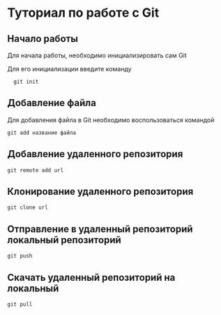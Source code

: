 # Туториал по работе с Git

## Начало работы

Для начала работы, необходимо инициализировать сам Git

Для его инициализации введите команду 

```
  git init
```

## Добавление файла

Для добавления файла в Git необходимо воспользоваться командой 

```
git add название файла
```
## Добавление удаленного репозитория

```
git remote add url 
```
## Клонирование удаленного репозитория
```
git clone url
```
## Отправление в удаленный репозиторий локальный репозиторий
```
git push
```
## Скачать удаленный репозиторий на локальный
```
git pull
```
